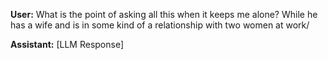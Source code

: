 **User:**
What is the point of asking all this when it keeps me alone? While he has a wife and is in some kind of a relationship with two women at work/

**Assistant:**
[LLM Response]

